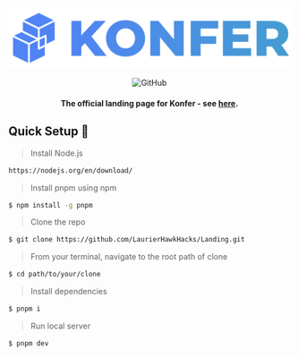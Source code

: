 <div align="center">
<img src="./src/assets/brand/footerIcon.svg" />
                                               
![GitHub](https://img.shields.io/github/license/KonferCA/Konfer.ca?style=flat-square)

#### The official landing page for Konfer - see [here](https://konfer.ca).

</div>


## Quick Setup :hammer:

> Install Node.js
```sh
https://nodejs.org/en/download/
```

> Install pnpm using npm
```sh
$ npm install -g pnpm
```

> Clone the repo
```sh
$ git clone https://github.com/LaurierHawkHacks/Landing.git
```

> From your terminal, navigate to the root path of clone
```sh
$ cd path/to/your/clone
```

> Install dependencies
```sh
$ pnpm i
```

> Run local server
```sh
$ pnpm dev
```
